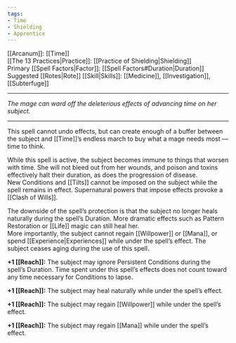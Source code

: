 ```yaml
---
tags:
- Time
- Shielding
- Apprentice
---
```


[[Arcanum]]: [[Time]]\
[[The 13 Practices|Practice]]: [[Practice of Shielding|Shielding]]\
Primary [[Spell Factors|Factor]]: [[Spell Factors#Duration|Duration]]\
Suggested [[Rotes|Rote]] [[Skill|Skills]]: [[Medicine]], [[Investigation]], [[Subterfuge]]

---

_The mage can ward off the deleterious effects of advancing time on her subject._

---

This spell cannot undo effects, but can create enough of a buffer between the subject and [[Time]]’s endless march to buy what a mage needs most — time to think.

While this spell is active, the subject becomes immune to things that worsen with time. She will not bleed out from her wounds, and poison and toxins effectively halt their duration, as does the progression of disease.\
New Conditions and [[Tilts]] cannot be imposed on the subject while the spell remains in effect. Supernatural powers that impose effects provoke a [[Clash of Wills]].

The downside of the spell’s protection is that the subject no longer heals naturally during the spell’s Duration. More dramatic effects such as Pattern Restoration or [[Life]] magic can still heal her.\
More importantly, the subject cannot regain [[Willpower]] or [[Mana]], or spend [[Experience|Experiences]] while under the spell’s effect. The subject ceases aging during the use of this spell.

**+1 [[Reach]]:** The subject may ignore Persistent Conditions during the spell’s Duration. Time spent under this spell’s effects does not count toward any time necessary for Conditions to lapse.

**+1 [[Reach]]:** The subject may heal naturally while under the spell’s effect.

**+1 [[Reach]]:** The subject may regain [[Willpower]] while under the spell’s effect.

**+1 [[Reach]]:** The subject may regain [[Mana]] while under the spell’s effect.